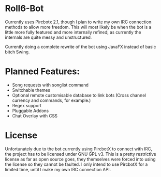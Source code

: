 # Roll6-Bot
Currently uses Pircbotx 2.1, though I plan to write my own IRC connection methods to allow more freedom.
This will most likely be when the bot is a little more fully featured and more internally refined, as currently the internals are quite messy and unstructured.

Currently doing a complete rewrite of the bot using JavaFX instead of basic bitch Swing.

# Planned Features:
* Song requests with songlist command
* Switchable themes
* Optional remote customisable database to link bots (Cross channel currency and commands, for example.)
* Regex support
* Pluggable Addons
* Chat Overlay with CSS

# License
Unfortunately due to the bot currently using PircbotX to connect with IRC, the project has to be licensed under GNU GPL v3. This is a pretty restrictive license as far as open source goes, they themselves were forced into using the license so they cannot be faulted. I only intend to use PircbotX for a limited time, until I make my own IRC connection API.

